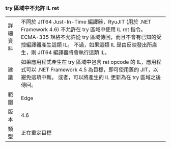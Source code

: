 ### <a name="il-ret-not-allowed-in-a-try-region"></a>try 區域中不允許 IL ret

|   |   |
|---|---|
|詳細資料|不同於 JIT64 Just-In-Time 編譯器，RyuJIT (用於 .NET Framework 4.6) 不允許在 try 區域中使用 IL ret 指令。 ECMA-335 規格不允許從 try 區域傳回，而且不會有已知的受控編譯器產生這類 IL。 不過，如果這類 IL 是由反映發出所產生，則 JIT64 編譯器將會執行這類 IL。|
|建議|如果應用程式產生在 try 區域中包含 ret opcode 的 IL，應用程式可以 .NET Framework 4.5 為目標，即可使用舊的 JIT，以避免這項中斷。 或者，可以將產生的 IL 更新為在 try 區域之後傳回。|
|範圍|Edge|
|版本|4.6|
|類型|正在重定目標|

